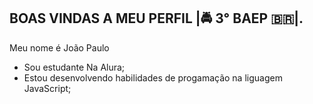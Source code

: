 ## BOAS VINDAS A MEU PERFIL |🚔 3° BAEP 🇧🇷|.

Meu nome é João Paulo

- Sou estudante Na Alura;
- Estou desenvolvendo habilidades de progamação na liguagem JavaScript;
